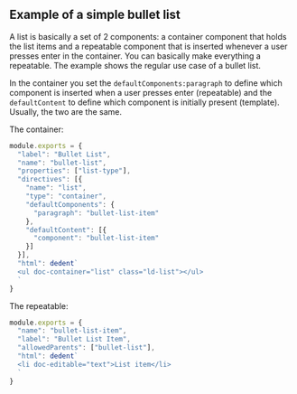 ## Example of a simple bullet list

A list is basically a set of 2 components: a container component that holds the list items and a repeatable component that is inserted whenever a user presses enter in the container. You can basically make everything a repeatable. The example shows the regular use case of a bullet list.

In the container you set the `defaultComponents:paragraph` to define which component is inserted when a user presses enter (repeatable) and the `defaultContent` to define which component is initially present (template). Usually, the two are the same.

The container:
```javascript
module.exports = {
  "label": "Bullet List",
  "name": "bullet-list",
  "properties": ["list-type"],
  "directives": [{
    "name": "list",
    "type": "container",
    "defaultComponents": {
      "paragraph": "bullet-list-item"
    },
    "defaultContent": [{
      "component": "bullet-list-item"
    }]
  }],
  "html": dedent`
  <ul doc-container="list" class="ld-list"></ul>
  `
}
```

The repeatable:
```javascript
module.exports = {
  "name": "bullet-list-item",
  "label": "Bullet List Item",
  "allowedParents": ["bullet-list"],
  "html": dedent`
  <li doc-editable="text">List item</li>
  `
}
```
